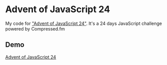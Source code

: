 # Advent of JavaScript 24
My code for <a href="https://www.adventofjs.com/">"Advent of JavaScript 24"</a>. It's a 24 days JavaScript challenge powered by Compressed.fm

## Demo
<a href="https://self-mismatch.github.io/adventofjs-2022/">Advent of JavaScript 24</a>
